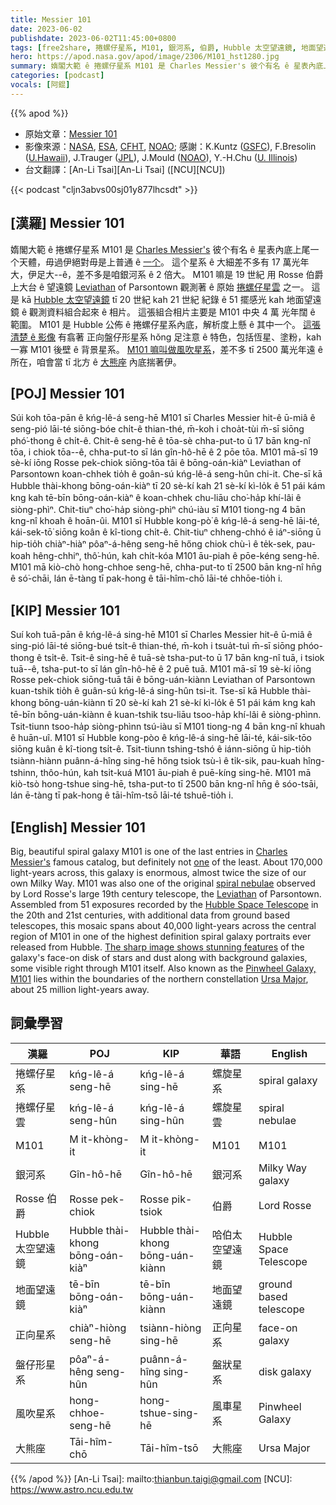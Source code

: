 ```yaml
---
title: Messier 101
date: 2023-06-02
publishdate: 2023-06-02T11:45:00+0800
tags: [free2share, 捲螺仔星系, M101, 銀河系, 伯爵, Hubble 太空望遠鏡, 地面望遠鏡, 正向星系, 盤仔形星系, 風吹星系, 大熊座]
hero: https://apod.nasa.gov/apod/image/2306/M101_hst1280.jpg
summary: 媠閣大範 ê 捲螺仔星系 M101 是 Charles Messier's 彼个有名 ê 星表內底上尾一个天體。
categories: [podcast]
vocals: [阿錕]
---
```


{{% apod %}}

- 原始文章：[Messier 101](https://apod.nasa.gov/apod/ap230602.html)
- 影像來源：[NASA](https://www.nasa.gov/), [ESA](https://www.spacetelescope.org/), [CFHT](https://www.cfht.hawaii.edu/), [NOAO](https://noirlab.edu/public/about/history-of-noao/);
感謝：K.Kuntz ([GSFC](https://universe.gsfc.nasa.gov/)), F.Bresolin ([U.Hawaii](https://www.ifa.hawaii.edu/)), J.Trauger ([JPL](https://www.jpl.nasa.gov/)), J.Mould ([NOAO](https://noirlab.edu/public/about/history-of-noao/)), Y.-H.Chu ([U. Illinois](https://astro.illinois.edu/))
- 台文翻譯：[An-Li Tsai][An-Li Tsai] ([NCU][NCU])

{{< podcast "cljn3abvs00sj01y877lhcsdt" >}}

## [漢羅] Messier 101
媠閣大範 ê 捲螺仔星系 M101 是 [Charles Messier's][Charles Messier's] 彼个有名 ê 星表內底上尾一个天體，毋過伊絕對毋是上普通 ê [一个][one]。
這个星系 ê 大細差不多有 17 萬光年大，伊足大--ê，差不多是咱銀河系 ê 2 倍大。
M101 嘛是 19 世紀 用 Rosse 伯爵上大台 ê 望遠鏡 [Leviathan][Leviathan] of Parsontown 觀測著 ê 原始 [捲螺仔星雲][spiral nebulae] 之一。
這是 kā [Hubble 太空望遠鏡][Hubble Space Telescope] tī 20 世紀 kah 21 世紀 紀錄 ê 51 擺感光 kah 地面望遠鏡 ê 觀測資料組合起來 ê 相片。
這張組合相片主要是 M101 中央 4 萬 光年闊 ê 範圍。
M101 是 Hubble 公佈 ê 捲螺仔星系內底，解析度上懸 ê 其中一个。
[這張清楚 ê 影像][The sharp image shows stunning features] 有翕著 正向盤仔形星系 hŏng 足注意 ê 特色，包括恆星、塗粉，kah 一寡 M101 後壁 ê 背景星系。
[M101 嘛叫做風吹星系][Pinwheel Galaxy, M101]，差不多 tī 2500 萬光年遠 ê 所在，咱會當 tī 北方 ê [大熊座][Ursa Major] 內底揣著伊。

## [POJ] Messier 101
Súi koh tōa-pān ê kńg-lê-á seng-hē M101 sī Charles Messier hit-ê ū-miâ ê seng-pió lāi-té siōng-bóe chi̍t-ê thian-thé, m̄-koh i choa̍t-tùi m̄-sī siōng phó͘-thong ê chi̍t-ê.
Chit-ê seng-hē ê tōa-sè chha-put-to ū 17 bān kng-nî tōa, i chiok tōa--ê, chha-put-to sī lán gîn-hô-hē ê 2 pōe tōa.
M101 mā-sī 19 sè-kí iōng Rosse pek-chiok siōng-tōa tâi ê bōng-oán-kiàⁿ Leviathan of Parsontown koan-chhek tio̍h ê goân-sú kńg-lê-á seng-hûn chi-it.
Che-sī kā Hubble thài-khong bōng-oán-kiàⁿ tī 20 sè-kí kah 21 sè-kí kì-lo̍k ê 51 pái kám kng kah tē-bīn bōng-oán-kiàⁿ ê koan-chhek chu-liāu cho͘-ha̍p khí-lâi ê siòng-phìⁿ.
Chit-tiuⁿ cho͘-ha̍p siòng-phìⁿ chú-iàu sī M101 tiong-ng 4 bān kng-nî khoah ê hoān-ûi.
M101 sī Hubble kong-pò͘ ê kńg-lê-á seng-hē lāi-té, kái-sek-tō͘ siōng koân ê kî-tiong chi̍t-ê.
Chit-tiuⁿ chheng-chhó ê iáⁿ-siōng ū hip-tio̍h chiàⁿ-hiàⁿ pôaⁿ-á-hêng seng-hē hőng chiok chù-ì ê te̍k-sek, pau-koah hêng-chhiⁿ, thô͘-hún, kah chi̍t-kóa M101 āu-piah ê pōe-kéng seng-hē.
M101 mā kiò-chò hong-chhoe seng-hē, chha-put-to tī 2500 bān kng-nî hn̄g ê só͘-chāi, lán ē-tàng tī pak-hong ê tāi-hîm-chō lāi-té chhōe-tio̍h i.

## [KIP] Messier 101
Suí koh tuā-pān ê kńg-lê-á sing-hē M101 sī Charles Messier hit-ê ū-miâ ê sing-pió lāi-té siōng-bué tsi̍t-ê thian-thé, m̄-koh i tsua̍t-tuì m̄-sī siōng phóo-thong ê tsi̍t-ê.
Tsit-ê sing-hē ê tuā-sè tsha-put-to ū 17 bān kng-nî tuā, i tsiok tuā--ê, tsha-put-to sī lán gîn-hô-hē ê 2 puē tuā.
M101 mā-sī 19 sè-kí iōng Rosse pek-chiok siōng-tuā tâi ê bōng-uán-kiànn Leviathan of Parsontown kuan-tshik tio̍h ê guân-sú kńg-lê-á sing-hûn tsi-it.
Tse-sī kā Hubble thài-khong bōng-uán-kiànn tī 20 sè-kí kah 21 sè-kí kì-lo̍k ê 51 pái kám kng kah tē-bīn bōng-uán-kiànn ê kuan-tshik tsu-liāu tsoo-ha̍p khí-lâi ê siòng-phìnn.
Tsit-tiunn tsoo-ha̍p siòng-phìnn tsú-iàu sī M101 tiong-ng 4 bān kng-nî khuah ê huān-uî.
M101 sī Hubble kong-pòo ê kńg-lê-á sing-hē lāi-té, kái-sik-tōo siōng kuân ê kî-tiong tsi̍t-ê.
Tsit-tiunn tshing-tshó ê iánn-siōng ū hip-tio̍h tsiànn-hiànn puânn-á-hîng sing-hē hőng tsiok tsù-ì ê ti̍k-sik, pau-kuah hîng-tshinn, thôo-hún, kah tsi̍t-kuá M101 āu-piah ê puē-kíng sing-hē.
M101 mā kiò-tsò hong-tshue sing-hē, tsha-put-to tī 2500 bān kng-nî hn̄g ê sóo-tsāi, lán ē-tàng tī pak-hong ê tāi-hîm-tsō lāi-té tshuē-tio̍h i.

## [English] Messier 101
Big, beautiful spiral galaxy M101 is one of the last entries in [Charles Messier's][Charles Messier's] famous catalog, but definitely not [one][one] of the least.
About 170,000 light-years across, this galaxy is enormous, almost twice the size of our own Milky Way.
M101 was also one of the original [spiral nebulae][spiral nebulae] observed by Lord Rosse's large 19th century telescope, the [Leviathan][Leviathan] of Parsontown.
Assembled from 51 exposures recorded by the [Hubble Space Telescope][Hubble Space Telescope] in the 20th and 21st centuries, with additional data from ground based telescopes, this mosaic spans about 40,000 light-years across the central region of M101 in one of the highest definition spiral galaxy portraits ever released from Hubble.
[The sharp image shows stunning features][The sharp image shows stunning features] of the galaxy's face-on disk of stars and dust along with background galaxies, some visible right through M101 itself.
Also known as the [Pinwheel Galaxy, M101][Pinwheel Galaxy, M101] lies within the boundaries of the northern constellation [Ursa Major][Ursa Major], about 25 million light-years away.

## 詞彙學習

|漢羅|POJ|KIP|華語|English|
|-|-|-|-|-|
|捲螺仔星系|kńg-lê-á seng-hē|kńg-lê-á sing-hē|螺旋星系|spiral galaxy|
|捲螺仔星雲|kńg-lê-á seng-hûn|kńg-lê-á sing-hûn|螺旋星雲|spiral nebulae|
|M101|M it-khòng-it|M it-khòng-it|M101|M101|
|銀河系|Gîn-hô-hē|Gîn-hô-hē|銀河系|Milky Way galaxy|
|Rosse 伯爵|Rosse pek-chiok|Rosse pik-tsiok|伯爵|Lord Rosse|
|Hubble 太空望遠鏡|Hubble thài-khong bōng-oán-kiàⁿ|Hubble thài-khong bōng-uán-kiànn|哈伯太空望遠鏡|Hubble Space Telescope|
|地面望遠鏡|tē-bīn bōng-oán-kiàⁿ|tē-bīn bōng-uán-kiànn|地面望遠鏡|ground based telescope|
|正向星系|chiàⁿ-hiòng seng-hē|tsiànn-hiòng sing-hē|正向星系|face-on galaxy|
|盤仔形星系|pôaⁿ-á-hêng seng-hûn|puânn-á-hîng sing-hûn|盤狀星系|disk galaxy|
|風吹星系|hong-chhoe-seng-hē|hong-tshue-sing-hē|風車星系|Pinwheel Galaxy|
|大熊座|Tāi-hîm-chō|Tāi-hîm-tsō|大熊座|Ursa Major|

{{% /apod %}}
[An-Li Tsai]: mailto:thianbun.taigi@gmail.com
[NCU]: https://www.astro.ncu.edu.tw

[copyright]: https://apod.nasa.gov/apod/fap/lib/about_apod.html#srapply
[License]: https://creativecommons.org/licenses/by/2.0/

[Charles Messier's]:https://www.nasa.gov/content/explore-the-night-sky-hubble-s-messier-catalog-bio
[one]:https://www.messier.seds.org/m/m102d.html
[spiral nebulae]:https://www.messier.seds.org/more/m101_rosse.html
[Leviathan]:https://birrcastle.com/telescope-astronomy/
[Hubble Space Telescope]:https://hubblesite.org/
[The sharp image shows stunning features]:https://hubblesite.org/contents/media/images/2006/10/1865-Image.html
[Pinwheel Galaxy, M101]:https://www.messier.seds.org/m/m101.html
[Ursa Major]:https://apod.nasa.gov/apod/ap160123.html
